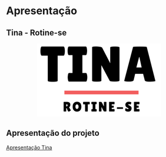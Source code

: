 # Apresentação

## Tina - Rotine-se

<p align = "center">
<img src="/docs/img/logo2.png">
</p>

## Apresentação do projeto

[Apresentação Tina](https://github.com/ICEI-PUC-Minas-PMV-ADS/pmv-ads-2022-2-e1-proj-web-t5-tina/blob/main/docs/Apresenta%C3%A7%C3%A3o-ADS2022-2-turma5-grupo2-tina.pdf)


